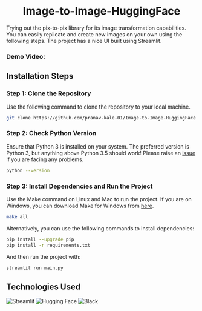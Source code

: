 
<h1 align="center">Image-to-Image-HuggingFace</h1>

Trying out the pix-to-pix library for its image transformation capabilities. You can easily replicate and create new images on your own using the following steps. The project has a nice UI built using Streamlit.

### Demo Video: 



## Installation Steps

### Step 1: Clone the Repository

Use the following command to clone the repository to your local machine.

```bash
git clone https://github.com/pranav-kale-01/Image-to-Image-HuggingFace
```

### Step 2: Check Python Version

Ensure that Python 3 is installed on your system. The preferred version is Python 3, but anything above Python 3.5 should work! Please raise an [issue](https://github.com/pranav-kale-01/Image-to-Image-HuggingFace/issues) if you are facing any problems.

```bash
python --version
```

### Step 3: Install Dependencies and Run the Project

Use the Make command on Linux and Mac to run the project. If you are on Windows, you can download Make for Windows from [here](https://sourceforge.net/projects/gnuwin32/files/make/3.81/make-3.81.exe/download?use_mirror=webwerks&download=).

```bash
make all
```

Alternatively, you can use the following commands to install dependencies:

```bash
pip install --upgrade pip
pip install -r requirements.txt
```

And then run the project with:

```bash
streamlit run main.py
```

## Technologies Used

![Streamlit](https://img.shields.io/badge/Streamlit-FF4B4B?style=for-the-badge&logo=streamlit&logoColor=white)
![Hugging Face](https://img.shields.io/badge/Hugging_Face-FD6F6F?style=for-the-badge&logo=Huggingface&logoColor=white)
![Black](https://img.shields.io/badge/Black-000000?style=for-the-badge&logo=python&logoColor=white)

